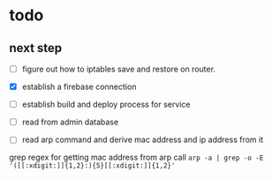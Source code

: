 # todo
## next step
- [ ] figure out how to iptables save and restore on router.
- [x] establish a firebase connection
- [ ] establish build and deploy process for service
- [ ] read from admin database
- [ ] read arp command and derive mac address and ip address from it


grep regex for getting mac address from arp call ` arp -a | grep -o -E '([[:xdigit:]]{1,2}:){5}[[:xdigit:]]{1,2}' `
